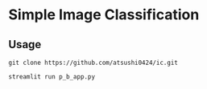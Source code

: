 # Simple Image Classification 
## Usage
`git clone https://github.com/atsushi0424/ic.git`

`streamlit run p_b_app.py`
